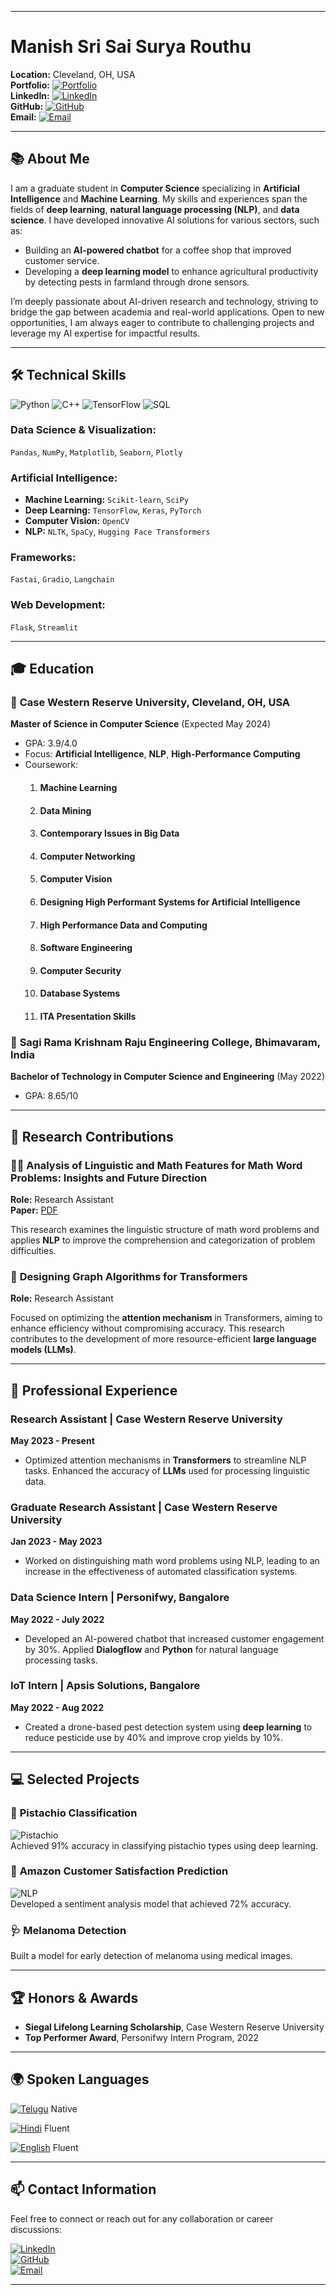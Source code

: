 

---

 # Manish Sri Sai Surya Routhu

**Location:** Cleveland, OH, USA  
**Portfolio:** [![Portfolio](https://img.shields.io/badge/Portfolio-Streamlit-blue)](https://manish.streamlit.app)    
**LinkedIn:** [![LinkedIn](https://img.shields.io/badge/LinkedIn-Connect-blue)](https://linkedin.com/in/manishcse456)  
**GitHub:** [![GitHub](https://img.shields.io/badge/GitHub-Portfolio-brightgreen)](https://github.com/manishFromShambala)  
**Email:** [![Email](https://img.shields.io/badge/Email-Contact-red)](mailto:manishcse456@gmail.com)



---

## 📚 **About Me**
I am a graduate student in **Computer Science** specializing in **Artificial Intelligence** and **Machine Learning**. My skills and experiences span the fields of **deep learning**, **natural language processing (NLP)**, and **data science**. I have developed innovative AI solutions for various sectors, such as:

- Building an **AI-powered chatbot** for a coffee shop that improved customer service.
- Developing a **deep learning model** to enhance agricultural productivity by detecting pests in farmland through drone sensors.

I’m deeply passionate about AI-driven research and technology, striving to bridge the gap between academia and real-world applications. Open to new opportunities, I am always eager to contribute to challenging projects and leverage my AI expertise for impactful results.


---

## 🛠 **Technical Skills**

![Python](https://img.shields.io/badge/-Python-3776AB?logo=python&logoColor=white&style=flat) ![C++](https://img.shields.io/badge/-C++-00599C?logo=cplusplus&logoColor=white&style=flat) ![TensorFlow](https://img.shields.io/badge/-TensorFlow-FF6F00?logo=tensorflow&logoColor=white&style=flat) ![SQL](https://img.shields.io/badge/-SQL-4169E1?logo=postgresql&logoColor=white&style=flat)

### **Data Science & Visualization:**  
`Pandas`, `NumPy`, `Matplotlib`, `Seaborn`, `Plotly`

### **Artificial Intelligence:**  
- **Machine Learning:** `Scikit-learn`, `SciPy`  
- **Deep Learning:** `TensorFlow`, `Keras`, `PyTorch`  
- **Computer Vision:** `OpenCV`  
- **NLP:** `NLTK`, `SpaCy`, `Hugging Face Transformers`

### **Frameworks:**  
`Fastai`, `Gradio`, `Langchain`

### **Web Development:**  
`Flask`, `Streamlit`

---

## 🎓 **Education**

### 📍 **Case Western Reserve University, Cleveland, OH, USA**  
**Master of Science in Computer Science** (Expected May 2024)  
- GPA: 3.9/4.0  
- Focus: **Artificial Intelligence**, **NLP**, **High-Performance Computing**
- Coursework:
  1. #### Machine Learning
  2. #### Data Mining
  3. #### Contemporary Issues in Big Data
  4. #### Computer Networking
  5. #### Computer Vision
  6. #### Designing High Performant Systems for Artificial Intelligence
  7. #### High Performance Data and Computing
  8. #### Software Engineering
  9. #### Computer Security
  10. #### Database Systems
  11. #### ITA Presentation Skills

### 📍 **Sagi Rama Krishnam Raju Engineering College, Bhimavaram, India**  
**Bachelor of Technology in Computer Science and Engineering** (May 2022)  
- GPA: 8.65/10

---

## 🔬 **Research Contributions**

### 🧑‍🔬 **Analysis of Linguistic and Math Features for Math Word Problems: Insights and Future Direction**
**Role:** Research Assistant  
**Paper:** [PDF](./research_paper.pdf)

This research examines the linguistic structure of math word problems and applies **NLP** to improve the comprehension and categorization of problem difficulties.


### 🧠 **Designing Graph Algorithms for Transformers**
**Role:** Research Assistant 

Focused on optimizing the **attention mechanism** in Transformers, aiming to enhance efficiency without compromising accuracy. This research contributes to the development of more resource-efficient **large language models (LLMs)**.
  

---

## 💼 **Professional Experience**

### **Research Assistant** | Case Western Reserve University  
**May 2023 - Present**  
- Optimized attention mechanisms in **Transformers** to streamline NLP tasks. Enhanced the accuracy of **LLMs** used for processing linguistic data.

### **Graduate Research Assistant** | Case Western Reserve University  
**Jan 2023 - May 2023**  
- Worked on distinguishing math word problems using NLP, leading to an increase in the effectiveness of automated classification systems.

### **Data Science Intern** | Personifwy, Bangalore  
**May 2022 - July 2022**  
- Developed an AI-powered chatbot that increased customer engagement by 30%. Applied **Dialogflow** and **Python** for natural language processing tasks.

### **IoT Intern** | Apsis Solutions, Bangalore  
**May 2022 - Aug 2022**  
- Created a drone-based pest detection system using **deep learning** to reduce pesticide use by 40% and improve crop yields by 10%.


---

## 💻 **Selected Projects**

### 🌰 **Pistachio Classification**  
![Pistachio](https://img.shields.io/badge/-Deep_Learning-orange)  
Achieved 91% accuracy in classifying pistachio types using deep learning.

### 🛒 **Amazon Customer Satisfaction Prediction**  
![NLP](https://img.shields.io/badge/-Sentiment_Analysis-yellowgreen)  
Developed a sentiment analysis model that achieved 72% accuracy.

### 🩺 **Melanoma Detection**  
Built a model for early detection of melanoma using medical images.

---

## 🏆 **Honors & Awards**

- **Siegal Lifelong Learning Scholarship**, Case Western Reserve University
- **Top Performer Award**, Personifwy Intern Program, 2022

---

## 🌍 **Spoken Languages**

[![Telugu](https://img.shields.io/badge/-Telugu-green)](https://en.wikipedia.org/wiki/Telugu_language)  Native

[![Hindi](https://img.shields.io/badge/-Hindi-yellow)](https://en.wikipedia.org/wiki/Hindi)  Fluent

[![English](https://img.shields.io/badge/-English-blue)](https://en.wikipedia.org/wiki/English_language)  Fluent


---

## 📫 **Contact Information**

Feel free to connect or reach out for any collaboration or career discussions:

[![LinkedIn](https://img.shields.io/badge/LinkedIn-Connect-blue)](https://linkedin.com/in/manishcse456)  
[![GitHub](https://img.shields.io/badge/GitHub-Portfolio-brightgreen)](https://github.com/manishFromShambala)  
[![Email](https://img.shields.io/badge/Email-Contact-red)](mailto:manishcse456@gmail.com)

---
